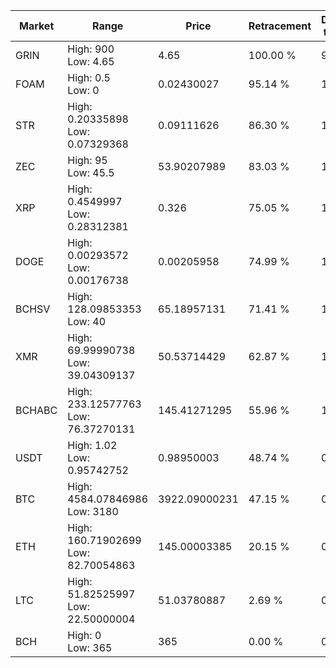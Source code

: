 | Market | Range | Price| Retracement | Doubles to 50% |
| --- | --- | --- | --- | --- |
| GRIN | High: 900<br />Low: 4.65 | 4.65 | 100.00 % | 97.27 |
| FOAM | High: 0.5<br />Low: 0 | 0.02430027 | 95.14 % | 10.29 |
| STR | High: 0.20335898<br />Low: 0.07329368 | 0.09111626 | 86.30 % | 1.52 |
| ZEC | High: 95<br />Low: 45.5 | 53.90207989 | 83.03 % | 1.30 |
| XRP | High: 0.4549997<br />Low: 0.28312381 | 0.326 | 75.05 % | 1.13 |
| DOGE | High: 0.00293572<br />Low: 0.00176738 | 0.00205958 | 74.99 % | 1.14 |
| BCHSV | High: 128.09853353<br />Low: 40 | 65.18957131 | 71.41 % | 1.29 |
| XMR | High: 69.99990738<br />Low: 39.04309137 | 50.53714429 | 62.87 % | 1.08 |
| BCHABC | High: 233.12577763<br />Low: 76.37270131 | 145.41271295 | 55.96 % | 1.06 |
| USDT | High: 1.02<br />Low: 0.95742752 | 0.98950003 | 48.74 % | 0.00 |
| BTC | High: 4584.07846986<br />Low: 3180 | 3922.09000231 | 47.15 % | 0.00 |
| ETH | High: 160.71902699<br />Low: 82.70054863 | 145.00003385 | 20.15 % | 0.00 |
| LTC | High: 51.82525997<br />Low: 22.50000004 | 51.03780887 | 2.69 % | 0.00 |
| BCH | High: 0<br />Low: 365 | 365 | 0.00 % | 0.00 |
